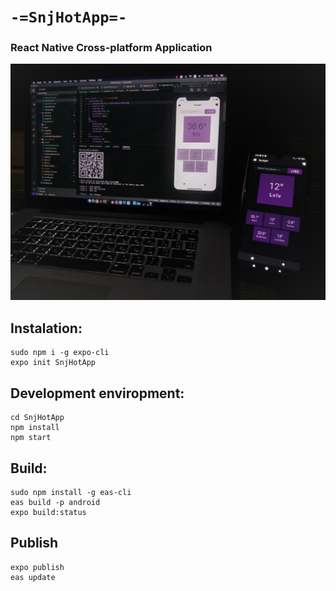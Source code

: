 # `-=SnjHotApp=-`

### React Native Cross-platform Application

![Snj-CSV-File-Reader](https://github.com/snj-shvchnk/Snj-HotApp-Expo-ReactNative/blob/master/app_screenshort.jpg?raw=true)

## Instalation:

    sudo npm i -g expo-cli
    expo init SnjHotApp

## Development enviropment:

    cd SnjHotApp
    npm install
    npm start

## Build:

    sudo npm install -g eas-cli
    eas build -p android
    expo build:status

## Publish

    expo publish
    eas update

